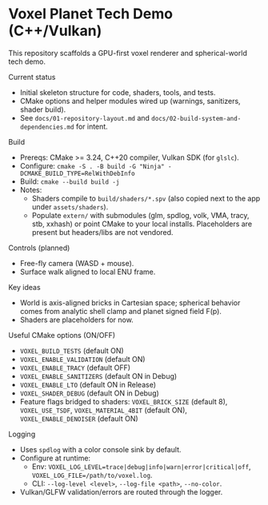 # Voxel Planet Tech Demo (C++/Vulkan)

This repository scaffolds a GPU-first voxel renderer and spherical-world tech demo.

Current status
- Initial skeleton structure for code, shaders, tools, and tests.
- CMake options and helper modules wired up (warnings, sanitizers, shader build).
- See `docs/01-repository-layout.md` and `docs/02-build-system-and-dependencies.md` for intent.

Build
- Prereqs: CMake >= 3.24, C++20 compiler, Vulkan SDK (for `glslc`).
- Configure: `cmake -S . -B build -G "Ninja" -DCMAKE_BUILD_TYPE=RelWithDebInfo`
- Build: `cmake --build build -j`
- Notes:
  - Shaders compile to `build/shaders/*.spv` (also copied next to the app under `assets/shaders`).
  - Populate `extern/` with submodules (glm, spdlog, volk, VMA, tracy, stb, xxhash) or point CMake to your local installs. Placeholders are present but headers/libs are not vendored.

Controls (planned)
- Free-fly camera (WASD + mouse).
- Surface walk aligned to local ENU frame.

Key ideas
- World is axis-aligned bricks in Cartesian space; spherical behavior comes from analytic shell clamp and planet signed field F(p).
- Shaders are placeholders for now.

Useful CMake options (ON/OFF)
- `VOXEL_BUILD_TESTS` (default ON)
- `VOXEL_ENABLE_VALIDATION` (default ON)
- `VOXEL_ENABLE_TRACY` (default OFF)
- `VOXEL_ENABLE_SANITIZERS` (default ON in Debug)
- `VOXEL_ENABLE_LTO` (default ON in Release)
- `VOXEL_SHADER_DEBUG` (default ON in Debug)
- Feature flags bridged to shaders: `VOXEL_BRICK_SIZE` (default 8), `VOXEL_USE_TSDF`, `VOXEL_MATERIAL_4BIT` (default ON), `VOXEL_ENABLE_DENOISER` (default ON)

Logging
- Uses `spdlog` with a color console sink by default.
- Configure at runtime:
  - Env: `VOXEL_LOG_LEVEL=trace|debug|info|warn|error|critical|off`, `VOXEL_LOG_FILE=/path/to/voxel.log`.
  - CLI: `--log-level <level>`, `--log-file <path>`, `--no-color`.
- Vulkan/GLFW validation/errors are routed through the logger.
